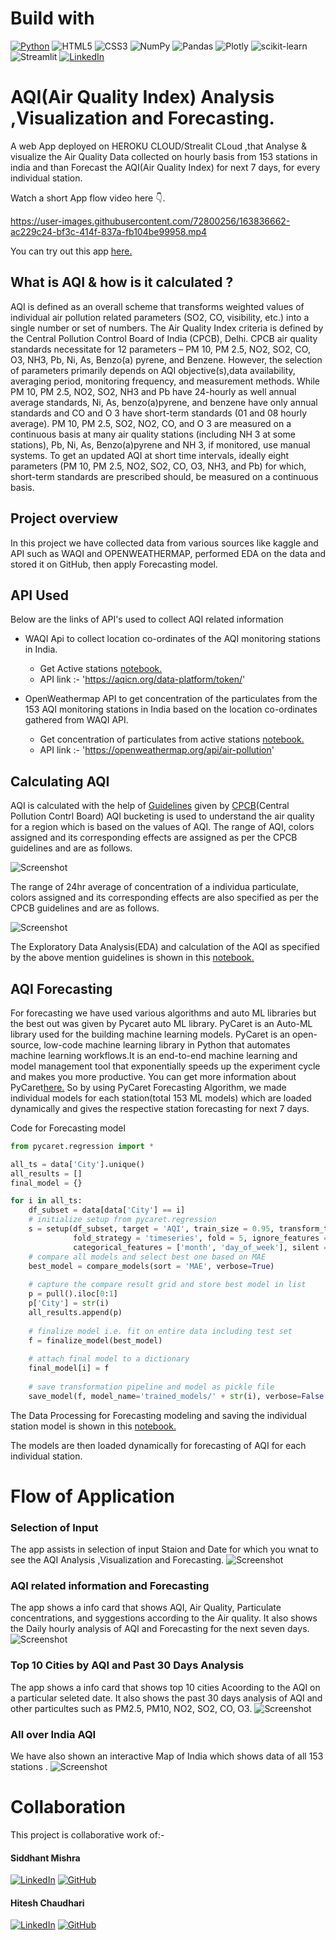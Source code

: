 
# Build with
[![Python](https://img.shields.io/badge/python-3670A0?style=for-the-badge&logo=python&logoColor=ffdd54)](https://www.python.org/downloads/release/python-380/)
![HTML5](https://img.shields.io/badge/html5-%23E34F26.svg?style=for-the-badge&logo=html5&logoColor=white)
![CSS3](https://img.shields.io/badge/css3-%231572B6.svg?style=for-the-badge&logo=css3&logoColor=white)
![NumPy](https://img.shields.io/badge/numpy-%23013243.svg?style=for-the-badge&logo=numpy&logoColor=white)
![Pandas](https://img.shields.io/badge/pandas-%23150458.svg?style=for-the-badge&logo=pandas&logoColor=white)
![Plotly](https://img.shields.io/badge/Plotly-%233F4F75.svg?style=for-the-badge&logo=plotly&logoColor=white)
![scikit-learn](https://img.shields.io/badge/scikit--learn-%23F7931E.svg?style=for-the-badge&logo=scikit-learn&logoColor=white)
![Streamlit](https://img.shields.io/static/v1?style=for-the-badge&message=Streamlit&color=FF4B4B&logo=Streamlit&logoColor=FFFFFF&label=)
[![LinkedIn](https://img.shields.io/badge/linkedin-%230077B5.svg?style=for-the-badge&logo=linkedin&logoColor=white)](https://www.linkedin.com/posts/siddhant-mishra-02aa50110_data-project-cloud-ugcPost-6921765182843092994-krmR?utm_source=linkedin_share&utm_medium=member_desktop_web)

# AQI(Air Quality Index) Analysis ,Visualization and Forecasting.

A web App deployed on HEROKU CLOUD/Strealit CLoud ,that Analyse & visualize the Air Quality Data collected on hourly basis from 153 stations in india and than Forecast the AQI(Air Quality Index) for next 7 days, for every individual station.

Watch a short App flow video here 👇.

https://user-images.githubusercontent.com/72800256/163836662-ac229c24-bf3c-414f-837a-fb104be99958.mp4

You can try out this app [here.](https://share.streamlit.io/0ne-c0deman/indian-aqi-dashboard/app.py)

## What is AQI & how is it calculated ?

AQI is defined as an overall scheme that transforms weighted values of individual air pollution
related parameters (SO2, CO, visibility, etc.) into a single number or set of numbers. The Air Quality
Index criteria is defined by the Central Pollution Control Board of India (CPCB), Delhi. CPCB air
quality standards necessitate for 12 parameters – PM 10, PM 2.5, NO2, SO2, CO, O3, NH3, Pb, Ni,
As, Benzo(a) pyrene, and Benzene. However, the selection of parameters primarily depends on AQI
objective(s),data availability, averaging period, monitoring frequency, and measurement methods.
While PM 10, PM 2.5, NO2, SO2, NH3 and Pb have 24-hourly as well annual average standards,
Ni, As, benzo(a)pyrene, and benzene have only annual standards and CO and O 3 have short-term
standards (01 and 08 hourly average). PM 10, PM 2.5, SO2, NO2, CO, and O 3 are measured on a
continuous basis at many air quality stations (including NH 3 at some stations), Pb, Ni, As,
Benzo(a)pyrene and NH 3, if monitored, use manual systems. To get an updated AQI at short time
intervals, ideally eight parameters (PM 10, PM 2.5, NO2, SO2, CO, O3, NH3, and Pb) for which,
short-term standards are prescribed should, be measured on a continuous basis.

## Project overview
In this project we have collected data from various sources like kaggle and API such as WAQI and OPENWEATHERMAP, performed EDA on the data and stored it on GitHub, then apply Forecasting model.

## API Used

Below are the links of API's used to collect AQI related information

- WAQI Api to collect location co-ordinates of the AQI monitoring stations in India.
  - Get Active stations [notebook.](https://github.com/0NE-C0DEMAN/Indias-AQI/blob/master/notebooks/get_active_stations.ipynb)
  - API link :- 'https://aqicn.org/data-platform/token/'

- OpenWeathermap API to get concentration of the particulates from the 153 AQI monitoring stations in India based on the location co-ordinates gathered from WAQI API.
  - Get concentration of particulates from active stations [notebook.](https://github.com/0NE-C0DEMAN/Indias-AQI/blob/master/notebooks/2020-2022_dataCollection.ipynb) 
  - API link :- 'https://openweathermap.org/api/air-pollution'
 
## Calculating AQI 

AQI is calculated with the help of [Guidelines](https://app.cpcbccr.com/ccr_docs/How_AQI_Calculated.pdf) given by [CPCB](https://cpcb.nic.in/index.php)(Central Pollution Contrl Board)
AQI bucketing is used to understand the air quality for a region which is based on the values of AQI. The range of AQI, colors assigned and its corresponding effects are assigned as per the CPCB guidelines and are as follows.

![Screenshot](images/AQI_Range.JPG)

The range of 24hr average of concentration of a individua particulate, colors assigned and its corresponding effects are also specified as per the CPCB guidelines and are as follows.

![Screenshot](images/concentration_range.JPG)

The Exploratory Data Analysis(EDA) and calculation of the AQI as specified by the above mention guidelines is shown in this [notebook.](https://github.com/0NE-C0DEMAN/Indias-AQI/blob/master/notebooks/2020-2022_history_data_processed.ipynb)

## AQI Forecasting

For forecasting we have used various algorithms and auto ML libraries but the best out was given by Pycaret auto ML library.
PyCaret is an Auto-ML library used for the building machine learning models. PyCaret is an open-source, low-code machine learning library in Python that automates machine learning workflows.It is an end-to-end machine learning and model management tool that exponentially speeds up the
experiment cycle and makes you more productive.
You can get more information about PyCaret[here.](https://pycaret.org/)
So by using PyCaret Forecasting Algorithm, we made individual models for each station(total 153 ML models) which are loaded dynamically and gives the respective station forecasting for next 7 days.

Code for Forecasting model
```python
from pycaret.regression import *

all_ts = data['City'].unique()
all_results = []
final_model = {}

for i in all_ts:
    df_subset = data[data['City'] == i]
    # initialize setup from pycaret.regression
    s = setup(df_subset, target = 'AQI', train_size = 0.95, transform_target = True, remove_outliers = True, data_split_shuffle = False,
              fold_strategy = 'timeseries', fold = 5, ignore_features = ['City'], numeric_features = ['day_of_year', 'year'],
              categorical_features = ['month', 'day_of_week'], silent = True, verbose = False, session_id = 2022)
    # compare all models and select best one based on MAE
    best_model = compare_models(sort = 'MAE', verbose=True)
    
    # capture the compare result grid and store best model in list
    p = pull().iloc[0:1]
    p['City'] = str(i)
    all_results.append(p)
    
    # finalize model i.e. fit on entire data including test set
    f = finalize_model(best_model)
    
    # attach final model to a dictionary
    final_model[i] = f
    
    # save transformation pipeline and model as pickle file 
    save_model(f, model_name='trained_models/' + str(i), verbose=False
```
The Data Processing for Forecasting modeling and saving the individual station model is shown in this [notebook.](https://github.com/0NE-C0DEMAN/Indias-AQI/blob/master/notebooks/PyCaret_timeseries_forecasting.ipynb)

The models are then loaded dynamically for forecasting of AQI for each individual station.

# Flow of Application
### Selection of Input
The app assists in selection of input Staion and Date for which you wnat to see the AQI Analysis ,Visualization and Forecasting.
![Screenshot](images/Intro.JPG)

### AQI related information and Forecasting
 The app shows a info card that shows AQI, Air Quality, Particulate concentrations, and syggestions according to the Air quality. It also shows the Daily hourly analysis of AQI and Forecasting for the next seven days.
![Screenshot](images/img_1.JPG)

### Top 10 Cities by AQI and Past 30 Days Analysis
 The app shows a info card that shows top 10 cities Acoording to the AQI on a particular seleted date. It also shows the past 30 days analysis of AQI and other particultes such as PM2.5, PM10, NO2, SO2, CO, O3.
![Screenshot](images/img_2.JPG)

### All over India AQI
We have also shown an interactive Map of India which shows data of all 153 stations . 
![Screenshot](images/img_3.JPG)

 # Collaboration 
 This project is collaborative work of:-
 
 #### Siddhant Mishra
[![LinkedIn](https://img.shields.io/badge/linkedin-%230077B5.svg?style=for-the-badge&logo=linkedin&logoColor=white)](https://www.linkedin.com/in/siddhant-mishra-02aa50110/)
[![GitHub](https://img.shields.io/badge/github-%23121011.svg?style=for-the-badge&logo=github&logoColor=white)](https://github.com/0NE-C0DEMAN)
 
#### Hitesh Chaudhari
[![LinkedIn](https://img.shields.io/badge/linkedin-%230077B5.svg?style=for-the-badge&logo=linkedin&logoColor=white)](https://www.linkedin.com/in/hitesh-chaudhari-0259ba14a/)
[![GitHub](https://img.shields.io/badge/github-%23121011.svg?style=for-the-badge&logo=github&logoColor=white)](https://github.com/hitman-dev)
 

